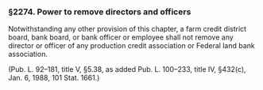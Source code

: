 ### §2274. Power to remove directors and officers ###

Notwithstanding any other provision of this chapter, a farm credit district board, bank board, or bank officer or employee shall not remove any director or officer of any production credit association or Federal land bank association.

(Pub. L. 92–181, title V, §5.38, as added Pub. L. 100–233, title IV, §432(c), Jan. 6, 1988, 101 Stat. 1661.)